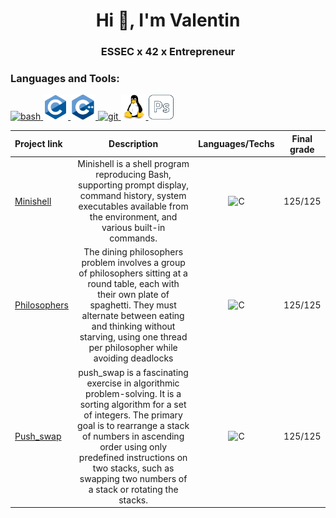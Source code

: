 <h1 align="center">Hi 👋, I'm Valentin</h1>
<h3 align="center">ESSEC x 42 x Entrepreneur</h3>

<h3 align="left">Languages and Tools:</h3>
<p align="left"> <a href="https://www.gnu.org/software/bash/" target="_blank" rel="noreferrer"> <img src="https://www.vectorlogo.zone/logos/gnu_bash/gnu_bash-icon.svg" alt="bash" width="40" height="40"/> </a> <a href="https://www.cprogramming.com/" target="_blank" rel="noreferrer"> <img src="https://raw.githubusercontent.com/devicons/devicon/master/icons/c/c-original.svg" alt="c" width="40" height="40"/> </a> <a href="https://www.w3schools.com/cpp/" target="_blank" rel="noreferrer"> <img src="https://raw.githubusercontent.com/devicons/devicon/master/icons/cplusplus/cplusplus-original.svg" alt="cplusplus" width="40" height="40"/> </a> <a href="https://git-scm.com/" target="_blank" rel="noreferrer"> <img src="https://www.vectorlogo.zone/logos/git-scm/git-scm-icon.svg" alt="git" width="40" height="40"/> </a> <a href="https://www.linux.org/" target="_blank" rel="noreferrer"> <img src="https://raw.githubusercontent.com/devicons/devicon/master/icons/linux/linux-original.svg" alt="linux" width="40" height="40"/> </a> <a href="https://www.photoshop.com/en" target="_blank" rel="noreferrer"> <img src="https://raw.githubusercontent.com/devicons/devicon/master/icons/photoshop/photoshop-line.svg" alt="photoshop" width="40" height="40"/> </a> </p>

| Project link | Description |  Languages/Techs | Final grade |
  | :- | :-: | :-: | :-: |
| <a href="https://github.com/vabertau/minishell_duo6">Minishell</a> | Minishell is a shell program reproducing Bash, supporting prompt display, command history, system executables available from the environment, and various built-in commands. | <img alt="C" src="https://custom-icon-badges.demolab.com/badge/C-03599C.svg?logo=c-in-hexagon&logoColor=white"> | 125/125 |
| <a href="https://github.com/vabertau/philosophers">Philosophers</a> | The dining philosophers problem involves a group of philosophers sitting at a round table, each with their own plate of spaghetti. They must alternate between eating and thinking without starving, using one thread per philosopher while avoiding deadlocks | <img alt="C" src="https://custom-icon-badges.demolab.com/badge/C-03599C.svg?logo=c-in-hexagon&logoColor=white"> | 125/125 |
| <a href="https://github.com/vabertau/push_swap">Push_swap</a> | push_swap is a fascinating exercise in algorithmic problem-solving. It is a sorting algorithm for a set of integers. The primary goal is to rearrange a stack of numbers in ascending order using only predefined instructions on two stacks, such as swapping two numbers of a stack or rotating the stacks. | <img alt="C" src="https://custom-icon-badges.demolab.com/badge/C-03599C.svg?logo=c-in-hexagon&logoColor=white"> | 125/125 |
